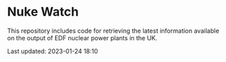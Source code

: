 # Nuke Watch

This repository includes code for retrieving the latest information available on the output of EDF nuclear power plants in the UK.

Last updated: 2023-01-24 18:10
